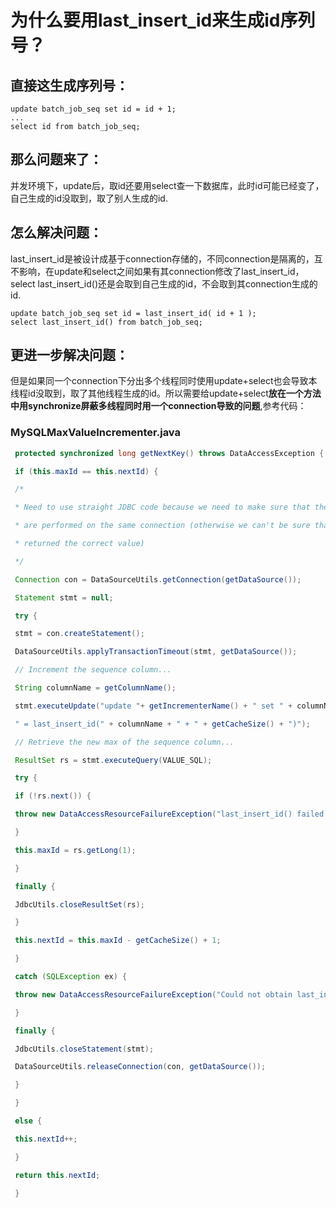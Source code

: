 # 为什么要用last\_insert\_id来生成id序列号？

## 直接这生成序列号：

```
update batch_job_seq set id = id + 1;
...
select id from batch_job_seq;
```

## **那么问题来了：**

并发环境下，update后，取id还要用select查一下数据库，此时id可能已经变了，自己生成的id没取到，取了别人生成的id.

## **怎么解决问题：**

last\_insert\_id是被设计成基于connection存储的，不同connection是隔离的，互不影响，在update和select之间如果有其connection修改了last\_insert\_id，select last\_insert\_id\(\)还是会取到自己生成的id，不会取到其connection生成的id.

```
update batch_job_seq set id = last_insert_id( id + 1 );
select last_insert_id() from batch_job_seq;
```

## 更进一步解决问题：

但是如果同一个connection下分出多个线程同时使用update+select也会导致本线程id没取到，取了其他线程生成的id。所以需要给update+select**放在一个方法中用synchronize屏蔽多线程同时用一个connection导致的问题**,参考代码：

### MySQLMaxValueIncrementer.java

```java
 protected synchronized long getNextKey() throws DataAccessException {

 if (this.maxId == this.nextId) {

 /*

 * Need to use straight JDBC code because we need to make sure that the insert and select

 * are performed on the same connection (otherwise we can't be sure that last_insert_id()

 * returned the correct value)

 */

 Connection con = DataSourceUtils.getConnection(getDataSource());

 Statement stmt = null;

 try {

 stmt = con.createStatement();

 DataSourceUtils.applyTransactionTimeout(stmt, getDataSource());

 // Increment the sequence column...

 String columnName = getColumnName();

 stmt.executeUpdate("update "+ getIncrementerName() + " set " + columnName +

 " = last_insert_id(" + columnName + " + " + getCacheSize() + ")");

 // Retrieve the new max of the sequence column...

 ResultSet rs = stmt.executeQuery(VALUE_SQL);

 try {

 if (!rs.next()) {

 throw new DataAccessResourceFailureException("last_insert_id() failed after executing an update");

 }

 this.maxId = rs.getLong(1);

 }

 finally {

 JdbcUtils.closeResultSet(rs);

 }

 this.nextId = this.maxId - getCacheSize() + 1;

 }

 catch (SQLException ex) {

 throw new DataAccessResourceFailureException("Could not obtain last_insert_id()", ex);

 }

 finally {

 JdbcUtils.closeStatement(stmt);

 DataSourceUtils.releaseConnection(con, getDataSource());

 }

 }

 else {

 this.nextId++;

 }

 return this.nextId;

 }

```

